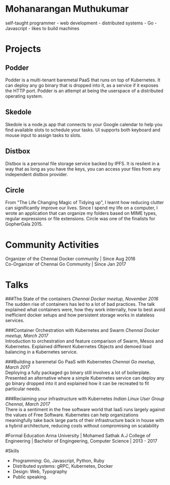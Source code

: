 Mohanarangan Muthukumar
=======================
self-taught programmer - web development - distributed systems - Go - Javascript - likes to build machines

Projects
=========

Podder
------
Podder is a multi-tenant baremetal PaaS that runs on top of Kubernetes. It can deploy any go binary that is dropped into it, as a service if it exposes the HTTP port. Podder is an attempt at being the userspace of a distributed operating system. 

Skedole
-------
Skedole is a node.js app that connects to your Google calendar to help you find available slots to schedule your tasks. UI supports both keyboard and mouse input to assign tasks to slots.  

Distbox
-------
Distbox is a personal file storage service backed by IPFS. It is resilent in a way that as long as you have the keys, you can access your files from any independent distbox provider. 

Circle
------
From "The Life Changing Magic of Tidying up", I learnt how reducing clutter can significantly improve our lives. Since I spend my life on a computer, I wrote an application that can organize my folders based on MIME types, regular expressions or file extensions. Circle was one of the finalists for GopherGala 2015. 

Community Activities
====================

Organizer of the Chennai Docker community | Since Aug 2016          
Co-Organizer of Chennai Go Community  | Since Jan 2017

Talks
=====

###The State of the containers
_Chennai Docker meetup, November 2016_    
The sudden rise of containers has led to a lot of bad practices. The talk explained what containers were, how they work internally, how to best avoid inefficient docker setups and how persistent storage works in stateless services. 

###Container Orchestration with Kubernetes and Swarm
_Chennai Docker meetup, March 2017_    
Introduction to orchestration and feature comparison of Swarm, Mesos and Kubernetes. Explained different Kubernetes Objects and demoed load balancing in a Kubernetes service. 

###Building a baremetal Go PaaS with Kubernetes
_Chennai Go meetup, March 2017_     
Deploying a fully packaged go binary still involves a lot of boilerplate. Presented an alternative where a simple Kubernetes service can deploy any go binary dropped into it and explained how it can be recreated to fit particular needs. 

###Reclaiming your infrastructure with Kubernetes
_Indian Linux User Group Chennai, March 2017_      
There is a sentiment in the free software world that IaaS runs largely against the values of Free Software. Kubernetes can help organizations meaningfully take back large parts of their infrastructure back in house with a hybrid architecture, reducing costs without compromising on scalability

#Formal Education
Anna University | Mohamed Sathak A.J College of Engineering |
Bachelor of Engingeering, Computer Science | 2013 - 2017

#Skills
- Programming: Go, Javascript, Python, Ruby
- Distributed systems: gRPC, Kubernetes, Docker
- Design: Web, Typography
- Public speaking. 
